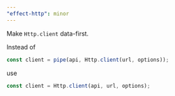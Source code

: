 ```yaml
---
"effect-http": minor
---
```


Make `Http.client` data-first.

Instead of

```ts
const client = pipe(api, Http.client(url, options));
```

use

```ts
const client = Http.client(api, url, options);
```
